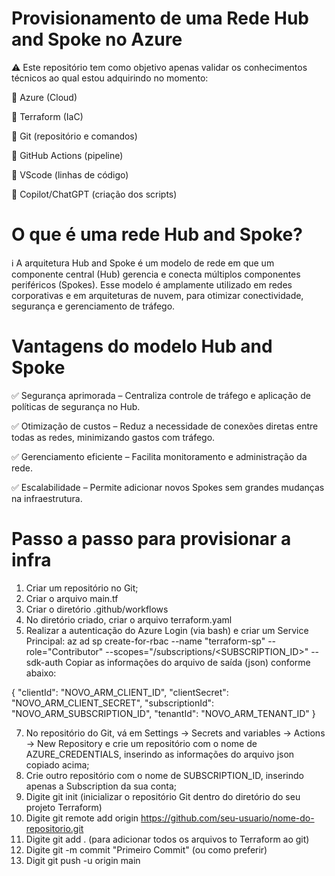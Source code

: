# Provisionamento de uma Rede Hub and Spoke no Azure

⚠️ Este repositório tem como objetivo apenas validar os conhecimentos técnicos ao qual estou adquirindo no momento:

📝  Azure (Cloud)

📝  Terraform (IaC)

📝  Git (repositório e comandos)

📝  GitHub Actions (pipeline)

📝  VScode (linhas de código)

📝  Copilot/ChatGPT (criação dos scripts)


# O que é uma rede Hub and Spoke?

ℹ️ A arquitetura Hub and Spoke é um modelo de rede em que um componente central (Hub) gerencia e conecta múltiplos componentes periféricos (Spokes). Esse modelo é amplamente utilizado em redes corporativas e em arquiteturas de nuvem, para otimizar conectividade, segurança e gerenciamento de tráfego.


# Vantagens do modelo Hub and Spoke

✅ Segurança aprimorada – Centraliza controle de tráfego e aplicação de políticas de segurança no Hub.

✅ Otimização de custos – Reduz a necessidade de conexões diretas entre todas as redes, minimizando gastos com tráfego.

✅ Gerenciamento eficiente – Facilita monitoramento e administração da rede.

✅ Escalabilidade – Permite adicionar novos Spokes sem grandes mudanças na infraestrutura.


# Passo a passo para provisionar a infra

1) Criar um repositório no Git;
2) Criar o arquivo main.tf
3) Criar o diretório .github/workflows
4) No diretório criado, criar o arquivo terraform.yaml
5) Realizar a autenticação do Azure Login (via bash) e criar um Service Principal:
   az ad sp create-for-rbac --name "terraform-sp" --role="Contributor" --scopes="/subscriptions/<SUBSCRIPTION_ID>" --sdk-auth
Copiar as informações do arquivo de saída (json) conforme abaixo:

{
  "clientId": "NOVO_ARM_CLIENT_ID",
  "clientSecret": "NOVO_ARM_CLIENT_SECRET",
  "subscriptionId": "NOVO_ARM_SUBSCRIPTION_ID",
  "tenantId": "NOVO_ARM_TENANT_ID"
}

7) No repositório do Git, vá em Settings → Secrets and variables → Actions → New Repository e crie um repositório com o nome de AZURE_CREDENTIALS, inserindo as informações do arquivo json copiado acima;
8) Crie outro repositório com o nome de SUBSCRIPTION_ID, inserindo apenas a Subscription da sua conta;
9) Digite git init (inicializar o repositório Git dentro do diretório do seu projeto Terraform)
10) Digite git remote add origin https://github.com/seu-usuario/nome-do-repositorio.git
11) Digite git add . (para adicionar todos os arquivos to Terraform ao git)
12) Digite git -m commit "Primeiro Commit" (ou como preferir)
13) Digit git push -u origin main
   
